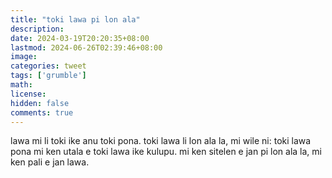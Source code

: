 ```yaml
---
title: "toki lawa pi lon ala"
description: 
date: 2024-03-19T20:20:35+08:00
lastmod: 2024-06-26T02:39:46+08:00
image: 
categories: tweet
tags: ['grumble']
math: 
license: 
hidden: false
comments: true
---
```


lawa mi li toki ike anu toki pona. toki lawa li lon ala la, mi wile ni: toki lawa pona mi ken utala e toki lawa ike kulupu. mi ken sitelen e jan pi lon ala la, mi ken pali e jan lawa.


